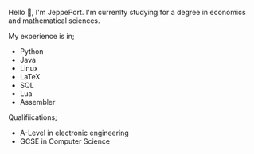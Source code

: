 Hello 👋, I'm JeppePort. I'm currenlty studying for a degree in economics and mathematical sciences.

My experience is in;
 - Python
 - Java
 - Linux
 - LaTeX
 - SQL
 - Lua
 - Assembler

Qualifiications;

 - A-Level in electronic engineering
 - GCSE in Computer Science


